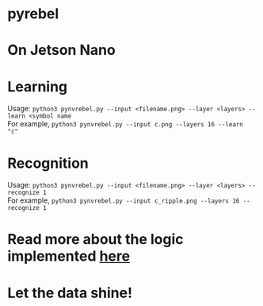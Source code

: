 # pyrebel
# On Jetson Nano
# Learning
Usage:
```python3 pynvrebel.py --input <filename.png> --layer <layers> --learn <symbol name```<br>
For example, 
```python3 pynvrebel.py --input c.png --layers 16 --learn "c"```<br>

# Recognition
Usage:
```python3 pynvrebel.py --input <filename.png> --layer <layers> --recognize 1```<br>
For example, 
```python3 pynvrebel.py --input c_ripple.png --layers 16 --recognize 1```<br>


# Read more about the logic implemented <a href="https://github.com/ps-nithin/pyrebel/blob/main/abstract.pdf">here</a>

# Let the data shine!
